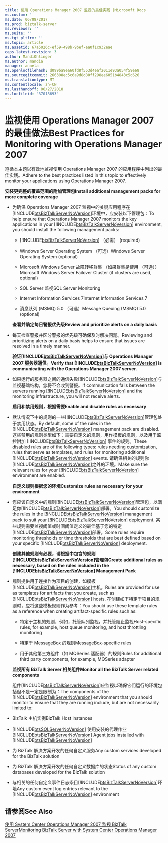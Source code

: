 ```yaml
---
title: 使用 Operations Manager 2007 监视的最佳实践 |Microsoft Docs
ms.custom: ''
ms.date: 06/08/2017
ms.prod: biztalk-server
ms.reviewer: ''
ms.suite: ''
ms.tgt_pltfrm: ''
ms.topic: article
ms.assetid: 67a5026c-ef59-498b-9bef-ea0f1c932eae
caps.latest.revision: 3
author: MandiOhlinger
ms.author: mandia
manager: anneta
ms.openlocfilehash: d099ba9ea60fd8f553d4eaf2011e93a054f59e68
ms.sourcegitcommit: 266308ec5c6a9d8d80ff298ee6051b4843c5d626
ms.translationtype: MT
ms.contentlocale: zh-CN
ms.lasthandoff: 06/27/2018
ms.locfileid: "37018693"
---
```

# <a name="best-practices-for-monitoring-with-operations-manager-2007"></a><span data-ttu-id="b0455-102">监视使用 Operations Manager 2007 的最佳做法</span><span class="sxs-lookup"><span data-stu-id="b0455-102">Best Practices for Monitoring with Operations Manager 2007</span></span>
<span data-ttu-id="b0455-103">遵循本主题以有效地监视使用 Operations Manager 2007 的应用程序中列出的最佳实践。</span><span class="sxs-lookup"><span data-stu-id="b0455-103">Adhere to the best practices listed in this topic to effectively monitor your applications using Operations Manager 2007.</span></span>  
  
 <span data-ttu-id="b0455-104">**安装更完整的覆盖范围的附加管理包**</span><span class="sxs-lookup"><span data-stu-id="b0455-104">**Install additional management packs for more complete coverage**</span></span>  
  
- <span data-ttu-id="b0455-105">为确保 Operations Manager 2007 监视中的关键应用程序在[!INCLUDE[btsBizTalkServerNoVersion](../includes/btsbiztalkservernoversion-md.md)]环境中，应安装以下管理包：</span><span class="sxs-lookup"><span data-stu-id="b0455-105">To help ensure that Operations Manager 2007 monitors the key applications in your [!INCLUDE[btsBizTalkServerNoVersion](../includes/btsbiztalkservernoversion-md.md)] environment, you should install the following management packs:</span></span>  
  
  - [!INCLUDE[btsBizTalkServerNoVersion](../includes/btsbiztalkservernoversion-md.md)]<span data-ttu-id="b0455-106"> （必需）</span><span class="sxs-lookup"><span data-stu-id="b0455-106"> (required)</span></span>  
  
  - <span data-ttu-id="b0455-107">Windows Server Operating System （可选）</span><span class="sxs-lookup"><span data-stu-id="b0455-107">Windows Server Operating System (optional)</span></span>  
  
  - <span data-ttu-id="b0455-108">Microsoft Windows Server 故障转移群集 （如果群集是使用 （可选））</span><span class="sxs-lookup"><span data-stu-id="b0455-108">Microsoft Windows Server Failover Cluster (if clusters are used, optional)</span></span>  
  
  - <span data-ttu-id="b0455-109">SQL Server 监视</span><span class="sxs-lookup"><span data-stu-id="b0455-109">SQL Server Monitoring</span></span>  
  
  - <span data-ttu-id="b0455-110">Internet Information Services 7</span><span class="sxs-lookup"><span data-stu-id="b0455-110">Internet Information Services 7</span></span>  
  
  - <span data-ttu-id="b0455-111">消息队列 (MSMQ) 5.0 （可选）</span><span class="sxs-lookup"><span data-stu-id="b0455-111">Message Queuing (MSMQ) 5.0 (optional)</span></span>  
  
  <span data-ttu-id="b0455-112">**查看并确定每日警报优先级**</span><span class="sxs-lookup"><span data-stu-id="b0455-112">**Review and prioritize alerts on a daily basis**</span></span>  
  
- <span data-ttu-id="b0455-113">每天检查警报并区分警报的优先级可确保及时解决问题。</span><span class="sxs-lookup"><span data-stu-id="b0455-113">Reviewing and prioritizing alerts on a daily basis helps to ensure that issues are resolved in a timely manner.</span></span>  
  
  <span data-ttu-id="b0455-114">**验证[!INCLUDE[btsBizTalkServerNoVersion](../includes/btsbiztalkservernoversion-md.md)]与 Operations Manager 2007 服务器通信。**</span><span class="sxs-lookup"><span data-stu-id="b0455-114">**Verify that [!INCLUDE[btsBizTalkServerNoVersion](../includes/btsbiztalkservernoversion-md.md)] is communicating with the Operations Manager 2007 server.**</span></span>  
  
- <span data-ttu-id="b0455-115">如果运行的服务器之间的通信失败[!INCLUDE[btsBizTalkServerNoVersion](../includes/btsbiztalkservernoversion-md.md)]与监视基础结构，您将不会收到警报。</span><span class="sxs-lookup"><span data-stu-id="b0455-115">If communication fails between the servers running [!INCLUDE[btsBizTalkServerNoVersion](../includes/btsbiztalkservernoversion-md.md)] and the monitoring infrastructure, you will not receive alerts.</span></span>  
  
  <span data-ttu-id="b0455-116">**启用和禁用规则，根据需要**</span><span class="sxs-lookup"><span data-stu-id="b0455-116">**Enable and disable rules as necessary**</span></span>  
  
- <span data-ttu-id="b0455-117">默认情况下中的规则的一些[!INCLUDE[btsBizTalkServerNoVersion](../includes/btsbiztalkservernoversion-md.md)]管理包处于禁用状态。</span><span class="sxs-lookup"><span data-stu-id="b0455-117">By default, some of the rules in the [!INCLUDE[btsBizTalkServerNoVersion](../includes/btsbiztalkservernoversion-md.md)] management pack are disabled.</span></span> <span data-ttu-id="b0455-118">这些禁用的规则类型如下：需要自定义的规则，用作模板的规则，以及用于监控附加 [!INCLUDE[btsBizTalkServerNoVersion](../includes/btsbiztalkservernoversion-md.md)] 事件的规则。</span><span class="sxs-lookup"><span data-stu-id="b0455-118">These disabled rules are of the following types: rules needing customization, rules that serve as templates, and rules for monitoring additional [!INCLUDE[btsBizTalkServerNoVersion](../includes/btsbiztalkservernoversion-md.md)] events.</span></span> <span data-ttu-id="b0455-119">请确保相关的规则你[!INCLUDE[btsBizTalkServerNoVersion](../includes/btsbiztalkservernoversion-md.md)]之外的环境。</span><span class="sxs-lookup"><span data-stu-id="b0455-119">Make sure the relevant rules for your [!INCLUDE[btsBizTalkServerNoVersion](../includes/btsbiztalkservernoversion-md.md)] environment are enabled.</span></span>  
  
  <span data-ttu-id="b0455-120">**自定义规则根据您的环境**</span><span class="sxs-lookup"><span data-stu-id="b0455-120">**Customize rules as necessary for your environment**</span></span>  
  
- <span data-ttu-id="b0455-121">您应该自定义中的规则[!INCLUDE[btsBizTalkServerNoVersion](../includes/btsbiztalkservernoversion-md.md)]管理包，以满足你[!INCLUDE[btsBizTalkServerNoVersion](../includes/btsbiztalkservernoversion-md.md)]部署。</span><span class="sxs-lookup"><span data-stu-id="b0455-121">You should customize the rules in the [!INCLUDE[btsBizTalkServerNoVersion](../includes/btsbiztalkservernoversion-md.md)] management pack to suit your [!INCLUDE[btsBizTalkServerNoVersion](../includes/btsbiztalkservernoversion-md.md)] deployment.</span></span> <span data-ttu-id="b0455-122">某些规则需要监视阈值或时间阈值定义的最佳基于您的特定[!INCLUDE[btsBizTalkServerNoVersion](../includes/btsbiztalkservernoversion-md.md)]部署。</span><span class="sxs-lookup"><span data-stu-id="b0455-122">Some rules require monitoring thresholds or time thresholds that are best defined based on your specific [!INCLUDE[btsBizTalkServerNoVersion](../includes/btsbiztalkservernoversion-md.md)] deployment.</span></span>  
  
  <span data-ttu-id="b0455-123">**创建其他规则有必要，请根据中包含的规则[!INCLUDE[btsBizTalkServerNoVersion](../includes/btsbiztalkservernoversion-md.md)]管理包**</span><span class="sxs-lookup"><span data-stu-id="b0455-123">**Create additional rules as necessary, based on the rules included in the [!INCLUDE[btsBizTalkServerNoVersion](../includes/btsbiztalkservernoversion-md.md)] Management Pack**</span></span>  
  
- <span data-ttu-id="b0455-124">规则提供用于连接作为项目的创建，如模板[!INCLUDE[btsBizTalkServerNoVersion](../includes/btsbiztalkservernoversion-md.md)]主机。</span><span class="sxs-lookup"><span data-stu-id="b0455-124">Rules are provided for use as templates for artifacts that you create, such as [!INCLUDE[btsBizTalkServerNoVersion](../includes/btsbiztalkservernoversion-md.md)] hosts.</span></span> <span data-ttu-id="b0455-125">在创建如下特定于项目的规则时，应将这些模板规则作为参考：</span><span class="sxs-lookup"><span data-stu-id="b0455-125">You should use these template rules as a reference when creating artifact-specific rules such as:</span></span>  
  
  -   <span data-ttu-id="b0455-126">特定于主机的规则，例如，托管队列监视，并托管阻止监视</span><span class="sxs-lookup"><span data-stu-id="b0455-126">Host-specific rules, for example, host queue monitoring, and host throttling monitoring</span></span>  
  
  -   <span data-ttu-id="b0455-127">特定于 MessageBox 的规则</span><span class="sxs-lookup"><span data-stu-id="b0455-127">MessageBox-specific rules</span></span>  
  
  -   <span data-ttu-id="b0455-128">用于其他第三方组件（如 MQSeries 适配器）的规则</span><span class="sxs-lookup"><span data-stu-id="b0455-128">Rules for additional third party components, for example, MQSeries adapter</span></span>  
  
  <span data-ttu-id="b0455-129">**监视所有 BizTalk Server 相关组件**</span><span class="sxs-lookup"><span data-stu-id="b0455-129">**Monitor all the BizTalk Server related components**</span></span>  
  
  <span data-ttu-id="b0455-130">组件[!INCLUDE[btsBizTalkServerNoVersion](../includes/btsbiztalkservernoversion-md.md)]应监视以确保它们运行的环境包括但不是一定是限制为：</span><span class="sxs-lookup"><span data-stu-id="b0455-130">The components of the [!INCLUDE[btsBizTalkServerNoVersion](../includes/btsbiztalkservernoversion-md.md)] environment that you should monitor to ensure that they are running include, but are not necessarily limited to:</span></span>  
  
- <span data-ttu-id="b0455-131">BizTalk 主机实例</span><span class="sxs-lookup"><span data-stu-id="b0455-131">BizTalk Host instances</span></span>  
  
- [!INCLUDE[btsSQLServerNoVersion](../includes/btssqlservernoversion-md.md)]<span data-ttu-id="b0455-132"> 使用安装的代理作业 [!INCLUDE[btsBizTalkServerNoVersion](../includes/btsbiztalkservernoversion-md.md)]</span><span class="sxs-lookup"><span data-stu-id="b0455-132"> Agent jobs installed with [!INCLUDE[btsBizTalkServerNoVersion](../includes/btsbiztalkservernoversion-md.md)]</span></span>  
  
- <span data-ttu-id="b0455-133">为 BizTalk 解决方案开发的任何自定义服务</span><span class="sxs-lookup"><span data-stu-id="b0455-133">Any custom services developed for the BizTalk solution</span></span>  
  
- <span data-ttu-id="b0455-134">为 BizTalk 解决方案开发的任何自定义数据库的状态</span><span class="sxs-lookup"><span data-stu-id="b0455-134">Status of any custom databases developed for the BizTalk solution</span></span>  
  
- <span data-ttu-id="b0455-135">与相关的任何自定义事件日志条目[!INCLUDE[btsBizTalkServerNoVersion](../includes/btsbiztalkservernoversion-md.md)]环境</span><span class="sxs-lookup"><span data-stu-id="b0455-135">Any custom event log entries relevant to the [!INCLUDE[btsBizTalkServerNoVersion](../includes/btsbiztalkservernoversion-md.md)] environment</span></span>  
  
## <a name="see-also"></a><span data-ttu-id="b0455-136">请参阅</span><span class="sxs-lookup"><span data-stu-id="b0455-136">See Also</span></span>  
 [<span data-ttu-id="b0455-137">使用 System Center Operations Manager 2007 监视 BizTalk Server</span><span class="sxs-lookup"><span data-stu-id="b0455-137">Monitoring BizTalk Server with System Center Operations Manager 2007</span></span>](../technical-guides/monitoring-biztalk-server-with-system-center-operations-manager-2007.md)